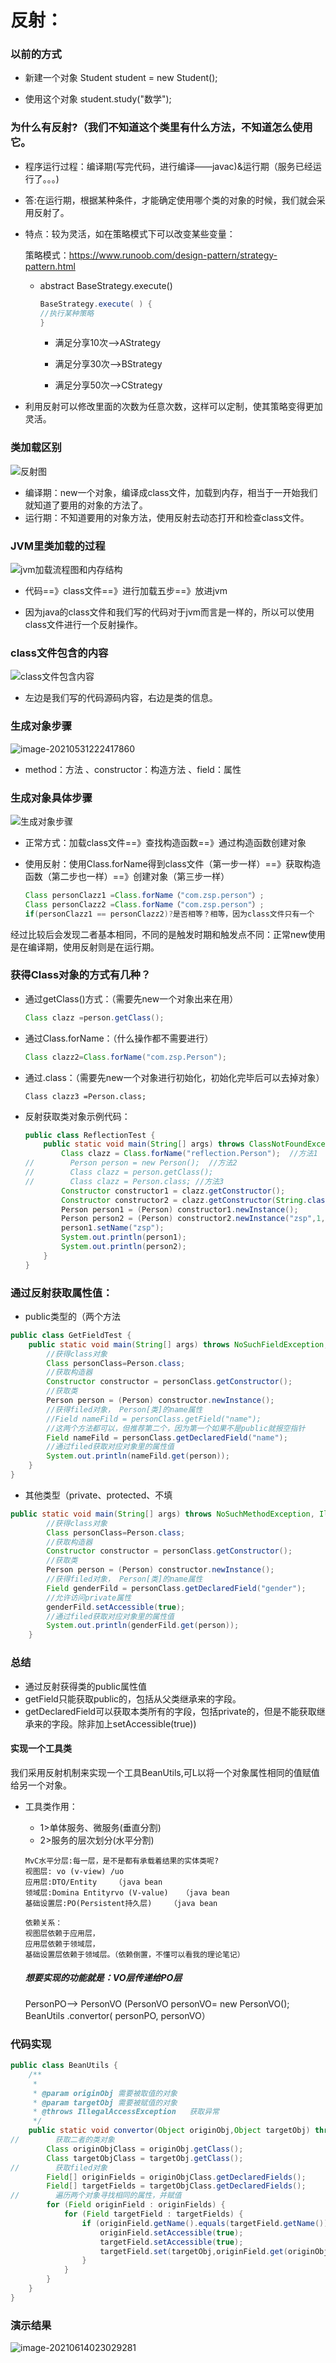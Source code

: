 # 反射：

### 以前的方式

* 新建一个对象
  Student student = new Student();

* 使用这个对象
  student.study("数学");

### 为什么有反射?（我们不知道这个类里有什么方法，不知道怎么使用它。
* 程序运行过程：编译期(写完代码，进行编译——javac)&运行期（服务已经运行了。。。)

* 答:在运行期，根据某种条件，才能确定使用哪个类的对象的时候，我们就会采用反射了。

* 特点：较为灵活，如在策略模式下可以改变某些变量：

  策略模式：https://www.runoob.com/design-pattern/strategy-pattern.html

  * abstract BaseStrategy.execute()

    ```java
    BaseStrategy.execute( ) { 
    //执行某种策略
    }
    ```

    * 满足分享10次——>AStrategy

    * 满足分享30次——>BStrategy

    * 满足分享50次——>CStrategy 

* 利用反射可以修改里面的次数为任意次数，这样可以定制，使其策略变得更加灵活。

### 类加载区别

![反射图](反射图.png)

* 编译期：new一个对象，编译成class文件，加载到内存，相当于一开始我们就知道了要用的对象的方法了。
* 运行期：不知道要用的对象方法，使用反射去动态打开和检查class文件。

### JVM里类加载的过程

![jvm加载流程图和内存结构](jvm加载流程图和内存结构.png)

* 代码==》class文件==》进行加载五步==》放进jvm

* 因为java的class文件和我们写的代码对于jvm而言是一样的，所以可以使用class文件进行一个反射操作。

### class文件包含的内容

![class文件包含内容](class文件包含内容.png)

* 左边是我们写的代码源码内容，右边是类的信息。

### 生成对象步骤

![image-20210531222417860](反射关键类图.png)

* method：方法 、constructor：构造方法 、field：属性

### 生成对象具体步骤

![生成对象步骤](生成对象步骤.png)

* 正常方式：加载class文件==》查找构造函数==》通过构造函数创建对象

* 使用反射：使用Class.forName得到class文件（第一步一样）==》获取构造函数（第二步也一样）==》创建对象（第三步一样）

  ```java
  Class personClazz1 =Class.forName（"com.zsp.person"）;
  Class personClazz2 =Class.forName（"com.zsp.person"）;
  if(personClazz1 == personClazz2)?是否相等？相等，因为class文件只有一个
  ```

经过比较后会发现二者基本相同，不同的是触发时期和触发点不同：正常new使用是在编译期，使用反射则是在运行期。

### 获得Class对象的方式有几种？ 

* 通过getClass()方式：（需要先new一个对象出来在用）

  ```java
  Class clazz =person.getClass();
  ```
  
* 通过Class.forName：（什么操作都不需要进行）

  ```java
  Class clazz2=Class.forName("com.zsp.Person");
  ```

* 通过.class：（需要先new一个对象进行初始化，初始化完毕后可以去掉对象）

  ```
  Class clazz3 =Person.class;
  ```

* 反射获取类对象示例代码：

  ```java
  public class ReflectionTest {
      public static void main(String[] args) throws ClassNotFoundException, NoSuchMethodException, IllegalAccessException, InvocationTargetException, InstantiationException {
          Class clazz = Class.forName("reflection.Person");  //方法1
  //        Person person = new Person();  //方法2
  //        Class clazz = person.getClass();
  //        Class clazz = Person.class; //方法3
          Constructor constructor1 = clazz.getConstructor();
          Constructor constructor2 = clazz.getConstructor(String.class, int.class, int.class);
          Person person1 = (Person) constructor1.newInstance();
          Person person2 = (Person) constructor2.newInstance("zsp",1,23);
          person1.setName("zsp");
          System.out.println(person1);
          System.out.println(person2);
      }
  }
  ```

### 通过反射获取属性值：

* public类型的（两个方法

```java
public class GetFieldTest {
    public static void main(String[] args) throws NoSuchFieldException, IllegalAccessException, ClassNotFoundException, NoSuchMethodException, InvocationTargetException, InstantiationException {
        //获得class对象
        Class personClass=Person.class;
        //获取构造器
        Constructor constructor = personClass.getConstructor();
        //获取类
        Person person = (Person) constructor.newInstance();
        //获得filed对象， Person[类]的name属性
        //Field nameFild = personClass.getField("name");
        //这两个方法都可以，但推荐第二个，因为第一个如果不是public就报空指针
        Field nameFild = personClass.getDeclaredField("name");
        //通过filed获取对应对象里的属性值
        System.out.println(nameFild.get(person));
    }
}
```

* 其他类型（private、protected、不填

```java
public static void main(String[] args) throws NoSuchMethodException, IllegalAccessException, InvocationTargetException, InstantiationException, NoSuchFieldException {
        //获得class对象
        Class personClass=Person.class;
        //获取构造器
        Constructor constructor = personClass.getConstructor();
        //获取类
        Person person = (Person) constructor.newInstance();
        //获得filed对象， Person[类]的name属性
        Field genderFild = personClass.getDeclaredField("gender");
        //允许访问private属性
        genderFild.setAccessible(true);
        //通过filed获取对应对象里的属性值
        System.out.println(genderFild.get(person));
    }
```

### 总结

* 通过反射获得类的public属性值 
* getField只能获取public的，包括从父类继承来的字段。
* getDeclaredField可以获取本类所有的字段，包括private的，但是不能获取继承来的字段。除非加上setAccessible(true))

#### 实现一个工具类

我们采用反射机制来实现一个工具BeanUtils,可L以将一个对象属性相同的值赋值给另一个对象。

* 工具类作用：

  * 1>单体服务、微服务(垂直分割)
  * 2>服务的层次划分(水平分割) 

  ```shell
  MvC水平分层:每一层，是不是都有承载着结果的实体类呢?
  视图层: vo (v-view) /uo
  应用层:DTO/Entity    （java bean
  领域层:Domina Entityrvo (V-value)   （java bean
  基础设置层:PO(Persistent持久层)    （java bean
  
  依赖关系：
  视图层依赖于应用层，
  应用层依赖于领域层，
  基础设置层依赖于领域层。（依赖倒置，不懂可以看我的理论笔记）
  ```
  
  ##### 想要实现的功能就是：VO层传递给PO层
  
  PersonPO——> PersonVO 	(PersonVO  personVO= new PersonVO();
  BeanUtils .convertor( personPO, personVO）

### 代码实现

```java
public class BeanUtils {
    /**
     *
     * @param originObj 需要被取值的对象
     * @param targetObj 需要被赋值的对象
     * @throws IllegalAccessException   获取异常
     */
    public static void convertor(Object originObj,Object targetObj) throws IllegalAccessException {
//        获取二者的类对象
        Class originObjClass = originObj.getClass();
        Class targetObjClass = targetObj.getClass();
//        获取filed对象
        Field[] originFields = originObjClass.getDeclaredFields();
        Field[] targetFields = targetObjClass.getDeclaredFields();
//        遍历两个对象寻找相同的属性，并赋值
        for (Field originField : originFields) {
            for (Field targetField : targetFields) {
                if (originField.getName().equals(targetField.getName())){
                    originField.setAccessible(true);
                    targetField.setAccessible(true);
                    targetField.set(targetObj,originField.get(originObj));
                }
            }
        }
    }
}

```

### 演示结果

![image-20210614023029281](C:\Users\Administrator\Desktop\最近在学\java-advanced\01.反射、泛型、集合容器\image-20210614023029281.png)
